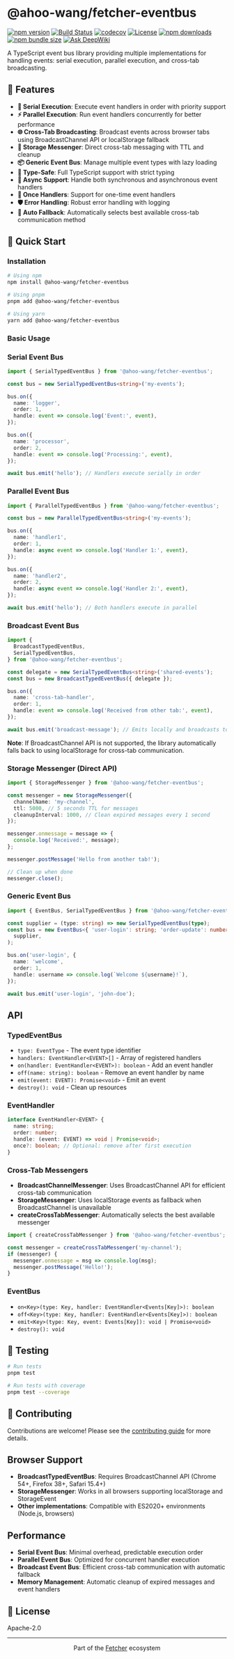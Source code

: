 # @ahoo-wang/fetcher-eventbus

[![npm version](https://img.shields.io/npm/v/@ahoo-wang/fetcher-eventbus.svg)](https://www.npmjs.com/package/@ahoo-wang/fetcher-eventbus)
[![Build Status](https://github.com/Ahoo-Wang/fetcher/actions/workflows/ci.yml/badge.svg)](https://github.com/Ahoo-Wang/fetcher/actions)
[![codecov](https://codecov.io/gh/Ahoo-Wang/fetcher/graph/badge.svg?token=JGiWZ52CvJ)](https://codecov.io/gh/Ahoo-Wang/fetcher)
[![License](https://img.shields.io/npm/l/@ahoo-wang/fetcher.svg)](https://github.com/Ahoo-Wang/fetcher/blob/main/LICENSE)
[![npm downloads](https://img.shields.io/npm/dm/@ahoo-wang/fetcher-eventbus.svg)](https://www.npmjs.com/package/@ahoo-wang/fetcher-eventbus)
[![npm bundle size](https://img.shields.io/bundlephobia/minzip/%40ahoo-wang%2Ffetcher-eventbus)](https://www.npmjs.com/package/@ahoo-wang/fetcher-eventbus)
[![Ask DeepWiki](https://deepwiki.com/badge.svg)](https://deepwiki.com/Ahoo-Wang/fetcher)

A TypeScript event bus library providing multiple implementations for handling events: serial execution, parallel
execution, and cross-tab broadcasting.

## 🌟 Features

- **🔄 Serial Execution**: Execute event handlers in order with priority support
- **⚡ Parallel Execution**: Run event handlers concurrently for better performance
- **🌐 Cross-Tab Broadcasting**: Broadcast events across browser tabs using BroadcastChannel API or localStorage fallback
- **💾 Storage Messenger**: Direct cross-tab messaging with TTL and cleanup
- **📦 Generic Event Bus**: Manage multiple event types with lazy loading
- **🔧 Type-Safe**: Full TypeScript support with strict typing
- **🧵 Async Support**: Handle both synchronous and asynchronous event handlers
- **🔄 Once Handlers**: Support for one-time event handlers
- **🛡️ Error Handling**: Robust error handling with logging
- **🔌 Auto Fallback**: Automatically selects best available cross-tab communication method

## 🚀 Quick Start

### Installation

```bash
# Using npm
npm install @ahoo-wang/fetcher-eventbus

# Using pnpm
pnpm add @ahoo-wang/fetcher-eventbus

# Using yarn
yarn add @ahoo-wang/fetcher-eventbus
```

### Basic Usage

### Serial Event Bus

```typescript
import { SerialTypedEventBus } from '@ahoo-wang/fetcher-eventbus';

const bus = new SerialTypedEventBus<string>('my-events');

bus.on({
  name: 'logger',
  order: 1,
  handle: event => console.log('Event:', event),
});

bus.on({
  name: 'processor',
  order: 2,
  handle: event => console.log('Processing:', event),
});

await bus.emit('hello'); // Handlers execute serially in order
```

### Parallel Event Bus

```typescript
import { ParallelTypedEventBus } from '@ahoo-wang/fetcher-eventbus';

const bus = new ParallelTypedEventBus<string>('my-events');

bus.on({
  name: 'handler1',
  order: 1,
  handle: async event => console.log('Handler 1:', event),
});

bus.on({
  name: 'handler2',
  order: 2,
  handle: async event => console.log('Handler 2:', event),
});

await bus.emit('hello'); // Both handlers execute in parallel
```

### Broadcast Event Bus

```typescript
import {
  BroadcastTypedEventBus,
  SerialTypedEventBus,
} from '@ahoo-wang/fetcher-eventbus';

const delegate = new SerialTypedEventBus<string>('shared-events');
const bus = new BroadcastTypedEventBus({ delegate });

bus.on({
  name: 'cross-tab-handler',
  order: 1,
  handle: event => console.log('Received from other tab:', event),
});

await bus.emit('broadcast-message'); // Emits locally and broadcasts to other tabs
```

**Note**: If BroadcastChannel API is not supported, the library automatically falls back to using localStorage for cross-tab communication.

### Storage Messenger (Direct API)

```typescript
import { StorageMessenger } from '@ahoo-wang/fetcher-eventbus';

const messenger = new StorageMessenger({
  channelName: 'my-channel',
  ttl: 5000, // 5 seconds TTL for messages
  cleanupInterval: 1000, // Clean expired messages every 1 second
});

messenger.onmessage = message => {
  console.log('Received:', message);
};

messenger.postMessage('Hello from another tab!');

// Clean up when done
messenger.close();
```

### Generic Event Bus

```typescript
import { EventBus, SerialTypedEventBus } from '@ahoo-wang/fetcher-eventbus';

const supplier = (type: string) => new SerialTypedEventBus(type);
const bus = new EventBus<{ 'user-login': string; 'order-update': number }>(
  supplier,
);

bus.on('user-login', {
  name: 'welcome',
  order: 1,
  handle: username => console.log(`Welcome ${username}!`),
});

await bus.emit('user-login', 'john-doe');
```

## API

### TypedEventBus<EVENT>

- `type: EventType` - The event type identifier
- `handlers: EventHandler<EVENT>[]` - Array of registered handlers
- `on(handler: EventHandler<EVENT>): boolean` - Add an event handler
- `off(name: string): boolean` - Remove an event handler by name
- `emit(event: EVENT): Promise<void>` - Emit an event
- `destroy(): void` - Clean up resources

### EventHandler<EVENT>

```typescript
interface EventHandler<EVENT> {
  name: string;
  order: number;
  handle: (event: EVENT) => void | Promise<void>;
  once?: boolean; // Optional: remove after first execution
}
```

### Cross-Tab Messengers

- **BroadcastChannelMessenger**: Uses BroadcastChannel API for efficient cross-tab communication
- **StorageMessenger**: Uses localStorage events as fallback when BroadcastChannel is unavailable
- **createCrossTabMessenger**: Automatically selects the best available messenger

```typescript
import { createCrossTabMessenger } from '@ahoo-wang/fetcher-eventbus';

const messenger = createCrossTabMessenger('my-channel');
if (messenger) {
  messenger.onmessage = msg => console.log(msg);
  messenger.postMessage('Hello!');
}
```

### EventBus<Events>

- `on<Key>(type: Key, handler: EventHandler<Events[Key]>): boolean`
- `off<Key>(type: Key, handler: EventHandler<Events[Key]>): boolean`
- `emit<Key>(type: Key, event: Events[Key]): void | Promise<void>`
- `destroy(): void`

## 🧪 Testing

```bash
# Run tests
pnpm test

# Run tests with coverage
pnpm test --coverage
```

## 🤝 Contributing

Contributions are welcome! Please see
the [contributing guide](https://github.com/Ahoo-Wang/fetcher/blob/main/CONTRIBUTING.md) for more details.

## Browser Support

- **BroadcastTypedEventBus**: Requires BroadcastChannel API (Chrome 54+, Firefox 38+, Safari 15.4+)
- **StorageMessenger**: Works in all browsers supporting localStorage and StorageEvent
- **Other implementations**: Compatible with ES2020+ environments (Node.js, browsers)

## Performance

- **Serial Event Bus**: Minimal overhead, predictable execution order
- **Parallel Event Bus**: Optimized for concurrent handler execution
- **Broadcast Event Bus**: Efficient cross-tab communication with automatic fallback
- **Memory Management**: Automatic cleanup of expired messages and event handlers

## 📄 License

Apache-2.0

---

<p align="center">
  Part of the <a href="https://github.com/Ahoo-Wang/fetcher">Fetcher</a> ecosystem
</p>
